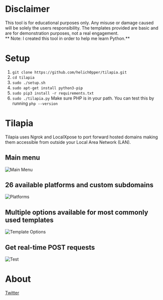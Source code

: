 # Disclaimer
This tool is for educational purposes only. Any misuse or damage caused will be solely the users responsibility.
The templates provided are basic and are for demonstration purposes, not a real engagement. <br>
** Note:  I created this tool in order to help me learn Python.**
# Setup
1. ```git clone https://github.com/helich0pper/tilapia.git``` 
2. ```cd tilapia``` 
3. ```sudo ./setup.sh``` 
4. ```sudo apt-get install python3-pip``` 
5. ```sudo pip3 install -r requirements.txt``` 
6. ```sudo ./tilapia.py```
Make sure PHP is in your path. You can test this by running ```php --version``` <br>
# Tilapia
Tilapia uses Ngrok and LocalXpose to port forward hosted domains making them accessible from outside your Local Area Network (LAN). 
## **Main menu**
![Main Menu](https://raw.githubusercontent.com/Helichopper/Tilapia/master/screenshots/1.png) <br>
## **26 available platforms and custom subdomains**
![Platforms](https://raw.githubusercontent.com/Helichopper/Tilapia/master/screenshots/2.png) <br>
## **Multiple options available for most commonly used templates**
![Template Options](https://raw.githubusercontent.com/Helichopper/Tilapia/master/screenshots/4.png) <br>
## **Get real-time POST requests**
![Test](https://raw.githubusercontent.com/Helichopper/Tilapia/master/screenshots/3.png)
# About
<a href="https://twitter.com/helich0pper">Twitter</a> <br>
